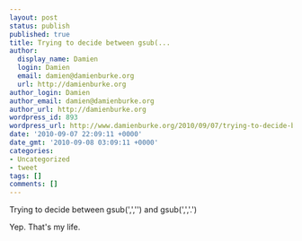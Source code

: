 ```yaml
---
layout: post
status: publish
published: true
title: Trying to decide between gsub(...
author:
  display_name: Damien
  login: Damien
  email: damien@damienburke.org
  url: http://damienburke.org
author_login: Damien
author_email: damien@damienburke.org
author_url: http://damienburke.org
wordpress_id: 893
wordpress_url: http://www.damienburke.org/2010/09/07/trying-to-decide-between-gsub/
date: '2010-09-07 22:09:11 +0000'
date_gmt: '2010-09-08 03:09:11 +0000'
categories:
- Uncategorized
- tweet
tags: []
comments: []
---
```

<p>Trying to decide between gsub(',','') and gsub(',','.')</p>
<p>Yep. That's my life.</p>
